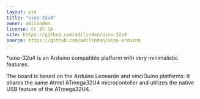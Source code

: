 ```yaml
---
layout: pid
title: "uino-32u4"
owner: adilinden
license: CC BY-SA
site: https://github.com/adilinden/uino-32u4
source: https://github.com/adilinden/uino-arduino
---
```

*uino-32u4 is an Arduino compatible platform with very minimalistic features.

The board is based on the Arduino Leonardo and vinciDuino platforms. It shares
the same Atmel ATmega32U4 microcontoller and utilizes the native USB feature
of the ATmega32U4.
